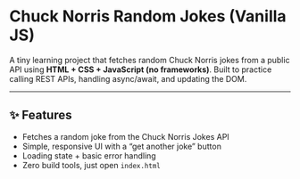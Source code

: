 # Chuck Norris Random Jokes (Vanilla JS)

A tiny learning project that fetches random Chuck Norris jokes from a public API using **HTML + CSS + JavaScript (no frameworks)**. Built to practice calling REST APIs, handling async/await, and updating the DOM.

---

## ✨ Features

- Fetches a random joke from the Chuck Norris Jokes API
- Simple, responsive UI with a “get another joke” button
- Loading state + basic error handling
- Zero build tools, just open `index.html`
